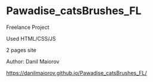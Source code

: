# Pawadise_catsBrushes_FL

Freelance Project

Used HTML/CSS/JS

2 pages site

Author: Danil Maiorov

https://danilmaiorov.github.io/Pawadise_catsBrushes_FL/
